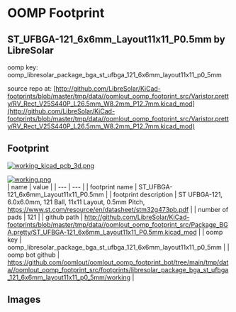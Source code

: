 # OOMP Footprint  
## ST_UFBGA-121_6x6mm_Layout11x11_P0.5mm  by LibreSolar  
  
oomp key: oomp_libresolar_package_bga_st_ufbga_121_6x6mm_layout11x11_p0_5mm  
  
source repo at: [http://github.com/LibreSolar/KiCad-footprints/blob/master/tmp/data//oomlout_oomp_footprint_src/Varistor.pretty/RV_Rect_V25S440P_L26.5mm_W8.2mm_P12.7mm.kicad_mod](http://github.com/LibreSolar/KiCad-footprints/blob/master/tmp/data//oomlout_oomp_footprint_src/Varistor.pretty/RV_Rect_V25S440P_L26.5mm_W8.2mm_P12.7mm.kicad_mod)  
## Footprint  
  
[![working_kicad_pcb_3d.png](working_kicad_pcb_3d_600.png)](working_kicad_pcb_3d.png)  
  
[![working.png](working_600.png)](working.png)  
| name | value | 
| --- | --- | 
| footprint name | ST_UFBGA-121_6x6mm_Layout11x11_P0.5mm | 
| footprint description | ST UFBGA-121, 6.0x6.0mm, 121 Ball, 11x11 Layout, 0.5mm Pitch, https://www.st.com/resource/en/datasheet/stm32g473pb.pdf | 
| number of pads | 121 | 
| github path | http://github.com/LibreSolar/KiCad-footprints/blob/master/tmp/data//oomlout_oomp_footprint_src/Package_BGA.pretty/ST_UFBGA-121_6x6mm_Layout11x11_P0.5mm.kicad_mod | 
| oomp key | oomp_libresolar_package_bga_st_ufbga_121_6x6mm_layout11x11_p0_5mm | 
| oomp bot github | https://github.com/oomlout/oomlout_oomp_footprint_bot/tree/main/tmp/data//oomlout_oomp_footprint_src/footprints/libresolar_package_bga_st_ufbga_121_6x6mm_layout11x11_p0_5mm/working | 
## Images  
